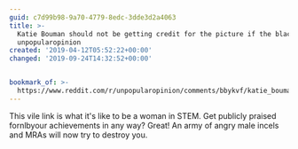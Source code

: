 ```yaml
---
guid: c7d99b98-9a70-4779-8edc-3dde3d2a4063
title: >-
  Katie Bouman should not be getting credit for the picture if the black hole :
  unpopularopinion
created: '2019-04-12T05:52:22+00:00'
changed: '2019-09-24T14:32:52+00:00'


bookmark_of: >-
  https://www.reddit.com/r/unpopularopinion/comments/bbykvf/katie_bouman_should_not_be_getting_credit_for_the/
---
```


This vile link is what it's like to be a woman in STEM. Get publicly praised fornlbyour achievements in any way? Great! An army of angry male incels and MRAs will now try to destroy you. 
